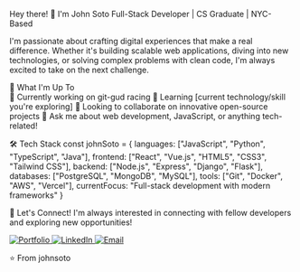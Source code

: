 Hey there! 👋 I'm John Soto
Full-Stack Developer | CS Graduate | NYC-Based

I'm passionate about crafting digital experiences that make a real difference. Whether it's building scalable web applications, diving into new technologies, or solving complex problems with clean code, I'm always excited to take on the next challenge.

<div>
    🚀 What I'm Up To
</div>
🔭 Currently working on git-gud racing
🌱 Learning [current technology/skill you're exploring]
👯 Looking to collaborate on innovative open-source projects
💬 Ask me about web development, JavaScript, or anything tech-related!

🛠️ Tech Stack
const johnSoto = {
    languages: ["JavaScript", "Python", "TypeScript", "Java"],
    frontend: ["React", "Vue.js", "HTML5", "CSS3", "Tailwind CSS"],
    backend: ["Node.js", "Express", "Django", "Flask"],
    databases: ["PostgreSQL", "MongoDB", "MySQL"],
    tools: ["Git", "Docker", "AWS", "Vercel"],
    currentFocus: "Full-stack development with modern frameworks"
}

🤝 Let's Connect!
I'm always interested in connecting with fellow developers and exploring new opportunities!

<a href="https://www.johnsoto.dev/"> 
    <img src="https://custom-icon-badges.demolab.com/badge/Portfolio-FF6B6B?style=for-the-badge&logo=world&logoColor=white" alt="Portfolio" /> 
</a> 
<a href="https://linkedin.com/in/YOUR_LINKEDIN"> 
    <img src="https://custom-icon-badges.demolab.com/badge/LinkedIn-0077B5?style=for-the-badge&logo=linkedin&logoColor=white" alt="LinkedIn" /> 
</a> 
<a href="mailto:YOUR_EMAIL"> 
    <img src="https://custom-icon-badges.demolab.com/badge/Email-D14836?style=for-the-badge&logo=mail&logoColor=white" alt="Email" /> 
</a>

⭐️ From johnsoto


<!--
For custom badges I used this repo
https://github.com/DenverCoder1/custom-icon-badges


**Soto-J/Soto-J** is a ✨ _special_ ✨ repository because its `README.md` (this file) appears on your GitHub profile.

Here are some ideas to get you started:

- 🔭 I’m currently working on ...
- 🌱 I’m currently learning ...
- 👯 I’m looking to collaborate on ...
- 🤔 I’m looking for help with ...
- 💬 Ask me about ...
- 📫 How to reach me: ...
- 😄 Pronouns: ...
- ⚡ Fun fact: ...
-->
